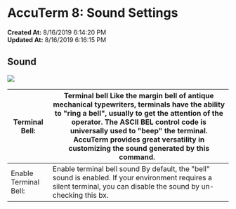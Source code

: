 # AccuTerm 8: Sound Settings

**Created At:** 8/16/2019 6:14:20 PM  
**Updated At:** 8/16/2019 6:16:15 PM  




## Sound

![](https://static.helpjuice.com/helpjuice_production/uploads/upload/image/3556/direct/1565979284449-1565979284449.png)


| Terminal Bell: | Terminal bell Like the margin bell of antique mechanical typewriters, terminals have the ability to "ring a bell", usually to get the attention of the operator. The ASCII BEL control code is universally used to "beep" the terminal. AccuTerm provides great versatility in customizing the sound generated by this command.   |
| --- | --- |
| Enable Terminal Bell: | Enable terminal bell sound By default, the "bell" sound is enabled. If your environment requires a silent terminal, you can disable the sound by un-checking this bx.<br> |

